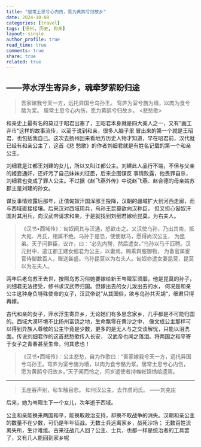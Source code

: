 ```yaml
---
title: "居常土思兮心内伤，愿为黄鹄兮归故乡"
date: 2024-10-08
categories: [travel]
tags: [扬州, 历史, 和亲]
layout: single
author_profile: true
read_time: true
comments: true
share: true
related: true
---
```


## ——萍水浮生寄异乡，魂牵梦萦盼归途

> 吾家嫁我兮天一方，远托异国兮乌孙王。
> 穹庐为室兮旃为墙，以肉为食兮酪为浆。
> 居常土思兮心内伤，愿为黄鹄兮归故乡。
> <悲愁歌>

和亲史上最有名的莫过于昭君出塞了，王昭君本身就是四大美人之一，又有”画工弃市“这样的故事流传，以至于说到和亲，很多人脑子里
冒出来的第一个就是王昭君，也包括我自己。这次去扬州回来看地方历史人物才知道，早在昭君前，汉代就已经有和亲公主了，这首《悲
愁歌》的作者刘细君就是有姓名记载的第一个和亲公主。

刘细君是江都王刘建的女儿，所以又叫江都公主。刘建此人品行不端，不但与父亲的姬妾通奸，还奸污了自己妹妹刘征臣，后来企图谋反
事情败露，他畏罪自杀，刘细君也变成了罪人公主。不过据《赵飞燕外传》中说赵飞燕、赵合德的母亲姑苏郡主是刘建的孙女。

谋反事情败露后那年，正值匈奴汗国浑邪王投降，汉朝的疆域扩大到河西走廊，而与西域直接接壤。后来汉对西域用兵，乌孙王昆莫欲向汉称臣，
但又担心匈奴汗国对其用兵，向汉武帝请求和亲，于是就找到刘细君嫁给昆莫，为右夫人。

> 《汉书•西域传》：匈奴闻其与汉通，怒欲击之。又汉使乌孙，乃出其南，抵大宛、月氏，相属不绝。乌孙于是恐，使使献马，愿得尚汉公主，
> 为昆弟。天子问群臣，议许，曰：“必先内聘，然后遣女。”乌孙以马千匹聘。汉元封中，遣江都王建女细君为公主，以妻焉。赐乘舆服御物，
> 为备官属宦官侍御数百人，赠送甚盛。乌孙昆莫以为右夫人。匈奴亦遣女妻昆莫，昆莫以为左夫人。

两年后老乌苏王去世，按照乌苏习俗她要嫁给新王岑陬军须靡，他是昆莫的孙子，刘细君无法接受，修书求汉武帝归国。但嫁出去的女儿泼出去的水，
何况是和亲公主这种身负特殊使命的女子，汉武帝说”从其国俗，欲与乌孙共灭胡“，细君只得再嫁。

古代和亲的女子，萍水浮生寄异乡，无论她们有多思念家乡，几乎都是不可能归国的。西域大漠环境不比扬州富饶之地，生命飘零在黄沙之中，
像文成公主那样可以得到异族人尊敬的公主毕竟是少数，更多的是无人与之交谈解忧，只能以泪洗面。传说刘细君作的这首悲愁歌传入长安，
汉武帝也闻之落泪。将两国之和平寄于女子之青春甚至生命，何其悲也！

> 《汉书•西域传》：公主悲愁，自为作歌曰：“吾家嫁我兮天一方，远托异国兮乌孙王。穹庐为室兮旃为墙，以肉为食兮酪为浆。居常土思兮心内伤，
> 愿为黄鹄兮归故乡。”天子闻而怜之，间岁遣使者持帷帐锦绣给遗焉。

---

> 玉座吞声别，毡车触目悲。
> 如何汉公主，去作虏阏氏。
> ——刘克庄

后来，她为岑陬生下一个女儿，次年逝于西域。

公主和亲能换来两国和平，能换取政治支持，却换不取战争的消失。汉朝和亲公主的数量不在少数，可仍是年年征战。无数士兵远离家乡，战死沙场；
无数百姓流离失所，生计难维。古来征战几人回？公主、士兵，也都一样是统治者的工具罢了，又有几人能回到家乡呢

<!--
Markdown语法说明
YAML Front Matter: 位于文件顶部的三条短横线之间的区域。用于设置文章的元数据，例如标题、日期、分类和标签等。

标题: 使用 # 和 ## 表示主标题和副标题。# 的数量决定了标题的级别。

列表:

有序列表: 使用数字和句点创建，例：1.，2.。
无序列表: 使用星号 * 或短横线 - 创建。
加粗文本: 使用两个星号包围文本，例如 **扬州炒饭**。

图片: 使用 ![alt text](image_url) 语法插入图片，其中 alt text 是替代文字，image_url 是图片链接。

引用: 使用 > 表示引用文本，通常用于引述资料或重要信息。

水平分割线: 使用三个或更多的短横线 --- 创建。

链接: 使用 [link text](url) 语法插入超链接。
-->
